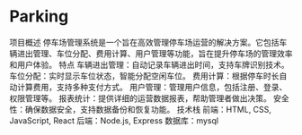 # Parking
项目概述
停车场管理系统是一个旨在高效管理停车场运营的解决方案。它包括车辆进出管理、车位分配、费用计算、用户管理等功能，旨在提升停车场的管理效率和用户体验。
特点
车辆进出管理：自动记录车辆进出时间，支持车牌识别技术。
车位分配：实时显示车位状态，智能分配空闲车位。
费用计算：根据停车时长自动计算费用，支持多种支付方式。
用户管理：管理用户信息，包括注册、登录、权限管理等。
报表统计：提供详细的运营数据报表，帮助管理者做出决策。
安全性：确保数据安全，支持数据备份和恢复功能。
技术栈
前端：HTML, CSS, JavaScript, React
后端：Node.js, Express
数据库：mysql
